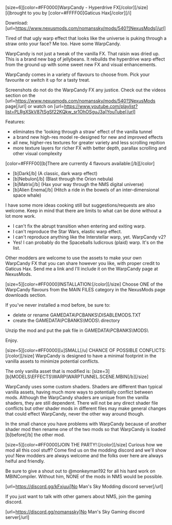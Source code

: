 [size=6][color=#FF0000]WarpCandy - Hyperdrive FX[/color][/size]
[i]brought to you by [color=#FFFF00]Gaticus Hax[/color][/i]

Download: [url=https://www.nexusmods.com/nomanssky/mods/540?]NexusMods[/url]

Tired of that ugly warp effect that looks like the universe is puking through a
straw onto your face? Me too. Have some WarpCandy.

WarpCandy is not just a tweak of the vanilla FX. That raisin was dried up.
This is a brand new bag of jellybeans. It rebuilds the hyperdrive warp effect
from the ground up with some sweet new FX and visual enhancements.

WarpCandy comes in a variety of flavours to choose from. Pick your favourite
or switch it up for a tasty treat.

Screenshots do not do the WarpCandy FX any justice.
Check out the videos section on the [url=https://www.nexusmods.com/nomanssky/mods/540?]NexusMods page[/url]
or watch on [url=https://www.youtube.com/playlist?list=PLRgXSkV87tSgSf22KQkw_sr1OhOSguJ3a]YouTube[/url]


Features:
- eliminates the 'looking through a straw' effect of the vanilla tunnel
- a brand new high-res model re-designed for new and improved effects
- all new, higher-res textures for greater variety and less scrolling repition
- more texture layers for richer FX with better depth, parallax scrolling and 
other visual complexity


[color=#FFFF00][b]There are currently 4 flavours available:[/b][/color]
- [b]Dark[/b] (A classic, dark warp effect)
- [b]Nebulon[/b] (Blast through the Orion nebula)
- [b]Matrix[/b] (Hax your way through the NMS digital universe)
- [b]Alien Enema[/b] (Hitch a ride in the bowels of an inter-dimensional space whale)


I have some more ideas cooking still but suggestions/requests are also welcome.
Keep in mind that there are limits to what can be done without a lot more work.
- I can't fix the abrupt transition when entering and exiting warp.
- I can't reproduce the Star Wars, elastic warp effect.
- I can't reproduce anything like the Interstellar warp, yet. WarpCandy v2?
- Yes! I can probably do the Spaceballs ludicrous (plaid) warp. It's on the list.

Other modders are welcome to use the assets to make your own WarpCandy FX
that you can share however you like, with proper credit to Gaticus Hax.
Send me a link and I'll include it on the WarpCandy page at NexusMods.


[size=5][color=#FF0000]INSTALLATION:[/color][/size]
Choose ONE of the WarpCandy flavours from the MAIN FILES category in the 
NexusMods page downloads section.

If you've never installed a mod before, be sure to:
- delete or rename GAMEDATA\PCBANKS\DISABLEMODS.TXT
- create the GAMEDATA\PCBANKS\MODS\ directory

Unzip the mod and put the pak file in GAMEDATA\PCBANKS\MODS\

Enjoy.


[size=5][color=#FF0000][u]SMALL[/u] CHANCE OF POSSIBLE CONFLICTS:[/color][/size]
WarpCandy is designed to have a minimal footprint in the vanilla assets to
minimize potential conflicts.

The only vanilla asset that is modified is:
[size=3][b]MODELS\EFFECTS\WARP\WARPTUNNEL.SCENE.MBIN[/b][/size]

WarpCandy uses some custom shaders. Shaders are different than typical
vanilla assets, having much more ways to potentially conflict between mods.
Although the WarpCandy shaders are unique from the vanilla shaders, they are
still dependent. There will not be any direct shader file conflicts
but other shader mods in different files may make general changes that
could effect WarpCandy, never the other way around though.

In the small chance you have problems with WarpCandy because of another
shader mod then rename one of the two mods so that WarpCandy is loaded
[b]before[/b] the other mod.


[size=5][color=#FF0000]JOIN THE PARTY!:[/color][/size]
Curious how we mod all this cool stuff? Come find us on the modding discord
and we'll show you! New modders are always welcome and the folks over here are
always helful and friendly. 

Be sure to give a shout out to @monkeyman192 for all his hard work on
MBINCompiler. Without him, NONE of the mods in NMS would be possible.

[url=https://discord.gg/kFxjuuj]No Man's Sky Modding discord server[/url]


If you just want to talk with other gamers about NMS, join the gaming discord.

[url=https://discord.gg/nomanssky]No Man's Sky Gaming discord server[/url]